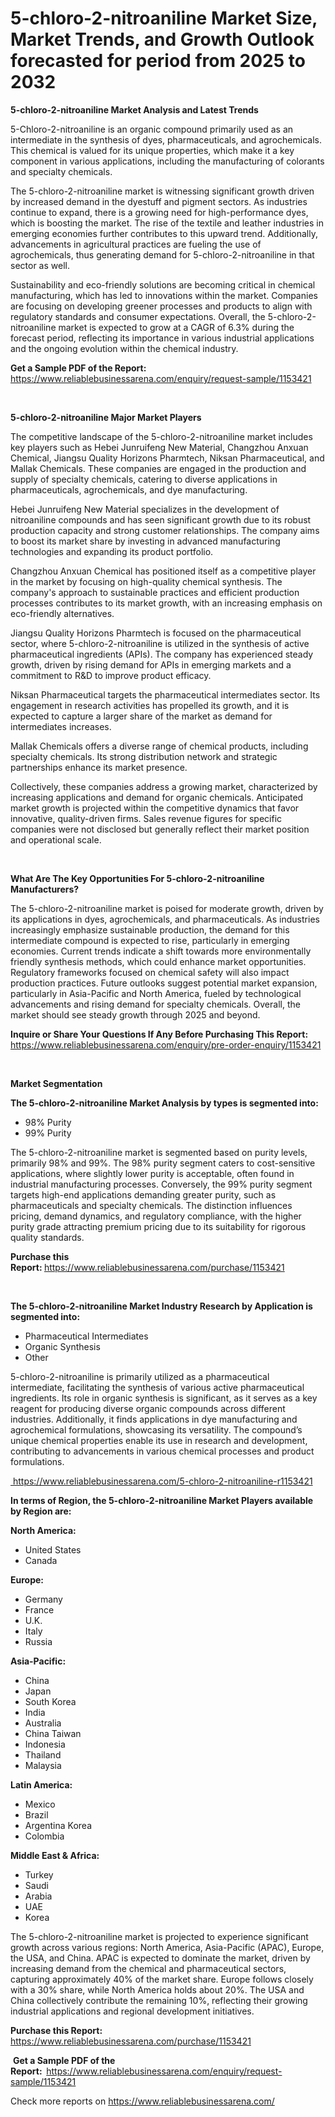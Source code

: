 <p><h1>5-chloro-2-nitroaniline Market Size, Market Trends, and Growth Outlook forecasted for period from 2025 to 2032</h1></p><p><strong>5-chloro-2-nitroaniline Market Analysis and Latest Trends</strong></p>
<p><p>5-Chloro-2-nitroaniline is an organic compound primarily used as an intermediate in the synthesis of dyes, pharmaceuticals, and agrochemicals. This chemical is valued for its unique properties, which make it a key component in various applications, including the manufacturing of colorants and specialty chemicals.</p><p>The 5-chloro-2-nitroaniline market is witnessing significant growth driven by increased demand in the dyestuff and pigment sectors. As industries continue to expand, there is a growing need for high-performance dyes, which is boosting the market. The rise of the textile and leather industries in emerging economies further contributes to this upward trend. Additionally, advancements in agricultural practices are fueling the use of agrochemicals, thus generating demand for 5-chloro-2-nitroaniline in that sector as well.</p><p>Sustainability and eco-friendly solutions are becoming critical in chemical manufacturing, which has led to innovations within the market. Companies are focusing on developing greener processes and products to align with regulatory standards and consumer expectations. Overall, the 5-chloro-2-nitroaniline market is expected to grow at a CAGR of 6.3% during the forecast period, reflecting its importance in various industrial applications and the ongoing evolution within the chemical industry.</p></p>
<p><strong>Get a Sample PDF of the Report:&nbsp;</strong> <a href="https://www.reliablebusinessarena.com/enquiry/request-sample/1153421?utm_campaign=3559&utm_medium=2&utm_source=Github&utm_content=ia&utm_term=04042025&utm_id=5-chloro-2-nitroaniline">https://www.reliablebusinessarena.com/enquiry/request-sample/1153421</a></p>
<p>&nbsp;</p>
<p><strong>5-chloro-2-nitroaniline Major Market Players</strong></p>
<p><p>The competitive landscape of the 5-chloro-2-nitroaniline market includes key players such as Hebei Junruifeng New Material, Changzhou Anxuan Chemical, Jiangsu Quality Horizons Pharmtech, Niksan Pharmaceutical, and Mallak Chemicals. These companies are engaged in the production and supply of specialty chemicals, catering to diverse applications in pharmaceuticals, agrochemicals, and dye manufacturing.</p><p>Hebei Junruifeng New Material specializes in the development of nitroaniline compounds and has seen significant growth due to its robust production capacity and strong customer relationships. The company aims to boost its market share by investing in advanced manufacturing technologies and expanding its product portfolio.</p><p>Changzhou Anxuan Chemical has positioned itself as a competitive player in the market by focusing on high-quality chemical synthesis. The company's approach to sustainable practices and efficient production processes contributes to its market growth, with an increasing emphasis on eco-friendly alternatives.</p><p>Jiangsu Quality Horizons Pharmtech is focused on the pharmaceutical sector, where 5-chloro-2-nitroaniline is utilized in the synthesis of active pharmaceutical ingredients (APIs). The company has experienced steady growth, driven by rising demand for APIs in emerging markets and a commitment to R&D to improve product efficacy.</p><p>Niksan Pharmaceutical targets the pharmaceutical intermediates sector. Its engagement in research activities has propelled its growth, and it is expected to capture a larger share of the market as demand for intermediates increases.</p><p>Mallak Chemicals offers a diverse range of chemical products, including specialty chemicals. Its strong distribution network and strategic partnerships enhance its market presence.</p><p>Collectively, these companies address a growing market, characterized by increasing applications and demand for organic chemicals. Anticipated market growth is projected within the competitive dynamics that favor innovative, quality-driven firms. Sales revenue figures for specific companies were not disclosed but generally reflect their market position and operational scale.</p></p>
<p>&nbsp;</p>
<p><strong>What Are The Key Opportunities For 5-chloro-2-nitroaniline Manufacturers?</strong></p>
<p><p>The 5-chloro-2-nitroaniline market is poised for moderate growth, driven by its applications in dyes, agrochemicals, and pharmaceuticals. As industries increasingly emphasize sustainable production, the demand for this intermediate compound is expected to rise, particularly in emerging economies. Current trends indicate a shift towards more environmentally friendly synthesis methods, which could enhance market opportunities. Regulatory frameworks focused on chemical safety will also impact production practices. Future outlooks suggest potential market expansion, particularly in Asia-Pacific and North America, fueled by technological advancements and rising demand for specialty chemicals. Overall, the market should see steady growth through 2025 and beyond.</p></p>
<p><strong>Inquire or Share Your Questions If Any Before Purchasing This Report:</strong> <a href="https://www.reliablebusinessarena.com/enquiry/pre-order-enquiry/1153421?utm_campaign=3559&utm_medium=2&utm_source=Github&utm_content=ia&utm_term=04042025&utm_id=5-chloro-2-nitroaniline">https://www.reliablebusinessarena.com/enquiry/pre-order-enquiry/1153421</a></p>
<p>&nbsp;</p>
<p><strong>Market Segmentation</strong></p>
<p><strong>The 5-chloro-2-nitroaniline Market Analysis by types is segmented into:</strong></p>
<p><ul><li>98% Purity</li><li>99% Purity</li></ul></p>
<p><p>The 5-chloro-2-nitroaniline market is segmented based on purity levels, primarily 98% and 99%. The 98% purity segment caters to cost-sensitive applications, where slightly lower purity is acceptable, often found in industrial manufacturing processes. Conversely, the 99% purity segment targets high-end applications demanding greater purity, such as pharmaceuticals and specialty chemicals. The distinction influences pricing, demand dynamics, and regulatory compliance, with the higher purity grade attracting premium pricing due to its suitability for rigorous quality standards.</p></p>
<p><strong>Purchase this Report:&nbsp;</strong><a href="https://www.reliablebusinessarena.com/purchase/1153421?utm_campaign=3559&utm_medium=2&utm_source=Github&utm_content=ia&utm_term=04042025&utm_id=5-chloro-2-nitroaniline">https://www.reliablebusinessarena.com/purchase/1153421</a></p>
<p>&nbsp;</p>
<p><strong>The 5-chloro-2-nitroaniline Market Industry Research by Application is segmented into:</strong></p>
<p><ul><li>Pharmaceutical Intermediates</li><li>Organic Synthesis</li><li>Other</li></ul></p>
<p><p>5-chloro-2-nitroaniline is primarily utilized as a pharmaceutical intermediate, facilitating the synthesis of various active pharmaceutical ingredients. Its role in organic synthesis is significant, as it serves as a key reagent for producing diverse organic compounds across different industries. Additionally, it finds applications in dye manufacturing and agrochemical formulations, showcasing its versatility. The compound’s unique chemical properties enable its use in research and development, contributing to advancements in various chemical processes and product formulations.</p></p>
<p><a href="https://www.reliablebusinessarena.com/5-chloro-2-nitroaniline-r1153421?utm_campaign=3559&utm_medium=2&utm_source=Github&utm_content=ia&utm_term=04042025&utm_id=5-chloro-2-nitroaniline">&nbsp;https://www.reliablebusinessarena.com/5-chloro-2-nitroaniline-r1153421</a></p>
<p><strong>In terms of Region, the 5-chloro-2-nitroaniline Market Players available by Region are:</strong></p>
<p>
    <p> <strong> North America: </strong>
        <ul>
            <li>United States</li>
            <li>Canada</li>
        </ul>
        </p> 
    <p> <strong> Europe: </strong>
        <ul>
            <li>Germany</li>
            <li>France</li>
            <li>U.K.</li>
            <li>Italy</li>
            <li>Russia</li>
        </ul>
        </p> 
    <p> <strong> Asia-Pacific: </strong>
        <ul>
            <li>China</li>
            <li>Japan</li>
            <li>South Korea</li>
            <li>India</li>
            <li>Australia</li>
            <li>China Taiwan</li>
            <li>Indonesia</li>
            <li>Thailand</li>
            <li>Malaysia</li>
        </ul>
        </p> 
    <p> <strong> Latin America: </strong>
        <ul>
            <li>Mexico</li>
            <li>Brazil</li>
            <li>Argentina Korea</li>
            <li>Colombia</li>
        </ul>
        </p> 
    <p> <strong> Middle East & Africa: </strong>
        <ul>
            <li>Turkey</li>
            <li>Saudi</li>
            <li>Arabia</li>
            <li>UAE</li>
            <li>Korea</li>
        </ul>
    </p>
    </p>
<p><p>The 5-chloro-2-nitroaniline market is projected to experience significant growth across various regions: North America, Asia-Pacific (APAC), Europe, the USA, and China. APAC is expected to dominate the market, driven by increasing demand from the chemical and pharmaceutical sectors, capturing approximately 40% of the market share. Europe follows closely with a 30% share, while North America holds about 20%. The USA and China collectively contribute the remaining 10%, reflecting their growing industrial applications and regional development initiatives.</p></p>
<p><strong>Purchase this Report: </strong><a href="https://www.reliablebusinessarena.com/purchase/1153421?utm_campaign=3559&utm_medium=2&utm_source=Github&utm_content=ia&utm_term=04042025&utm_id=5-chloro-2-nitroaniline">https://www.reliablebusinessarena.com/purchase/1153421</a></p>
<p>&nbsp;<strong>Get a Sample PDF of the Report:&nbsp;&nbsp;</strong><a href="https://www.reliablebusinessarena.com/enquiry/request-sample/1153421?utm_campaign=3559&utm_medium=2&utm_source=Github&utm_content=ia&utm_term=04042025&utm_id=5-chloro-2-nitroaniline">https://www.reliablebusinessarena.com/enquiry/request-sample/1153421</a></p>
<p><strong></strong></p>
<p>Check more reports on <a href="https://www.reliablebusinessarena.com/?utm_campaign=3559&utm_medium=2&utm_source=Github&utm_content=ia&utm_term=04042025&utm_id=5-chloro-2-nitroaniline">https://www.reliablebusinessarena.com/</a></p>